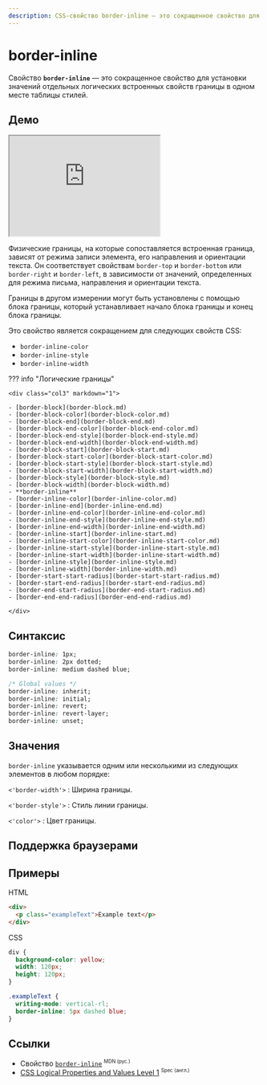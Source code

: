```yaml
---
description: CSS-свойство border-inline — это сокращенное свойство для установки значений отдельных логических встроенных свойств границы в одном месте таблицы стилей.
---
```


# border-inline

Свойство **`border-inline`** — это сокращенное свойство для установки значений отдельных логических встроенных свойств границы в одном месте таблицы стилей.

## Демо

<iframe class="interactive is-default-height" height="200" src="https://interactive-examples.mdn.mozilla.net/pages/css/border-inline.html" title="MDN Web Docs Interactive Example" loading="lazy" data-readystate="complete"></iframe>

Физические границы, на которые сопоставляется встроенная граница, зависят от режима записи элемента, его направления и ориентации текста. Он соответствует свойствам `border-top` и `border-bottom` или `border-right` и `border-left`, в зависимости от значений, определенных для режима письма, направления и ориентации текста.

Границы в другом измерении могут быть установлены с помощью блока границы, который устанавливает начало блока границы и конец блока границы.

Это свойство является сокращением для следующих свойств CSS:

- `border-inline-color`
- `border-inline-style`
- `border-inline-width`

??? info "Логические границы"

    <div class="col3" markdown="1">

    - [border-block](border-block.md)
    - [border-block-color](border-block-color.md)
    - [border-block-end](border-block-end.md)
    - [border-block-end-color](border-block-end-color.md)
    - [border-block-end-style](border-block-end-style.md)
    - [border-block-end-width](border-block-end-width.md)
    - [border-block-start](border-block-start.md)
    - [border-block-start-color](border-block-start-color.md)
    - [border-block-start-style](border-block-start-style.md)
    - [border-block-start-width](border-block-start-width.md)
    - [border-block-style](border-block-style.md)
    - [border-block-width](border-block-width.md)
    - **border-inline**
    - [border-inline-color](border-inline-color.md)
    - [border-inline-end](border-inline-end.md)
    - [border-inline-end-color](border-inline-end-color.md)
    - [border-inline-end-style](border-inline-end-style.md)
    - [border-inline-end-width](border-inline-end-width.md)
    - [border-inline-start](border-inline-start.md)
    - [border-inline-start-color](border-inline-start-color.md)
    - [border-inline-start-style](border-inline-start-style.md)
    - [border-inline-start-width](border-inline-start-width.md)
    - [border-inline-style](border-inline-style.md)
    - [border-inline-width](border-inline-width.md)
    - [border-start-start-radius](border-start-start-radius.md)
    - [border-start-end-radius](border-start-end-radius.md)
    - [border-end-start-radius](border-end-start-radius.md)
    - [border-end-end-radius](border-end-end-radius.md)

    </div>

## Синтаксис

```css
border-inline: 1px;
border-inline: 2px dotted;
border-inline: medium dashed blue;

/* Global values */
border-inline: inherit;
border-inline: initial;
border-inline: revert;
border-inline: revert-layer;
border-inline: unset;
```

## Значения

`border-inline` указывается одним или несколькими из следующих элементов в любом порядке:

`<'border-width'>`
: Ширина границы.

`<'border-style'>`
: Стиль линии границы.

`<'color'>`
: Цвет границы.

## Поддержка браузерами

<p class="ciu_embed" data-feature="mdn-css__properties__border-inline" data-periods="future_1,current,past_1,past_2" data-accessible-colours="false"></p>

## Примеры

HTML

```html
<div>
  <p class="exampleText">Example text</p>
</div>
```

CSS

```css
div {
  background-color: yellow;
  width: 120px;
  height: 120px;
}

.exampleText {
  writing-mode: vertical-rl;
  border-inline: 5px dashed blue;
}
```

## Ссылки

- Свойство [`border-inline`](https://developer.mozilla.org/ru/docs/Web/CSS/border-inline) <sup><small>MDN (рус.)</small></sup>
- [CSS Logical Properties and Values Level 1](https://w3c.github.io/csswg-drafts/css-logical/#propdef-border-inline) <sup><small>Spec (англ.)</small></sup>
